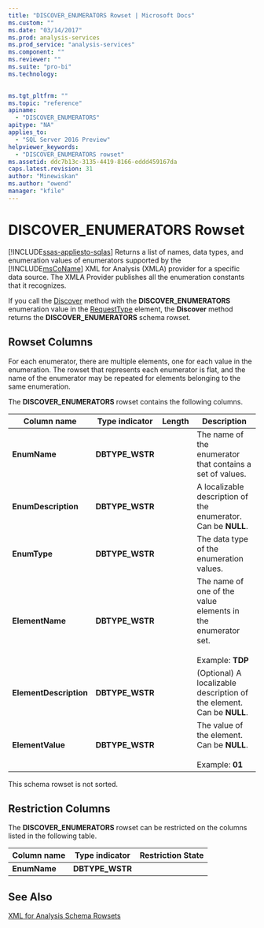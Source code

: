 ```yaml
---
title: "DISCOVER_ENUMERATORS Rowset | Microsoft Docs"
ms.custom: ""
ms.date: "03/14/2017"
ms.prod: analysis-services
ms.prod_service: "analysis-services"
ms.component: ""
ms.reviewer: ""
ms.suite: "pro-bi"
ms.technology: 
  

ms.tgt_pltfrm: ""
ms.topic: "reference"
apiname: 
  - "DISCOVER_ENUMERATORS"
apitype: "NA"
applies_to: 
  - "SQL Server 2016 Preview"
helpviewer_keywords: 
  - "DISCOVER_ENUMERATORS rowset"
ms.assetid: ddc7b13c-3135-4419-8166-eddd459167da
caps.latest.revision: 31
author: "Minewiskan"
ms.author: "owend"
manager: "kfile"
---
```

# DISCOVER_ENUMERATORS Rowset
[!INCLUDE[ssas-appliesto-sqlas](../../../includes/ssas-appliesto-sqlas.md)]
  Returns a list of names, data types, and enumeration values of enumerators supported by the [!INCLUDE[msCoName](../../../includes/msconame-md.md)] XML for Analysis (XMLA) provider for a specific data source. The XMLA Provider publishes all the enumeration constants that it recognizes.  
  
 If you call the [Discover](../../../analysis-services/xmla/xml-elements-methods-discover.md) method with the **DISCOVER_ENUMERATORS** enumeration value in the [RequestType](../../../analysis-services/xmla/xml-elements-properties/requesttype-element-xmla.md) element, the **Discover** method returns the **DISCOVER_ENUMERATORS** schema rowset.  
  
## Rowset Columns  
 For each enumerator, there are multiple elements, one for each value in the enumeration. The rowset that represents each enumerator is flat, and the name of the enumerator may be repeated for elements belonging to the same enumeration.  
  
 The **DISCOVER_ENUMERATORS** rowset contains the following columns.  
  
|Column name|Type indicator|Length|Description|  
|-----------------|--------------------|------------|-----------------|  
|**EnumName**|**DBTYPE_WSTR**||The name of the enumerator that contains a set of values.|  
|**EnumDescription**|**DBTYPE_WSTR**||A localizable description of the enumerator. Can be **NULL**.|  
|**EnumType**|**DBTYPE_WSTR**||The data type of the enumeration values.|  
|**ElementName**|**DBTYPE_WSTR**||The name of one of the value elements in the enumerator set.<br /><br /> Example: **TDP**|  
|**ElementDescription**|**DBTYPE_WSTR**||(Optional) A localizable description of the element. Can be **NULL**.|  
|**ElementValue**|**DBTYPE_WSTR**||The value of the element. Can be **NULL**.<br /><br /> Example: **01**|  
  
 This schema rowset is not sorted.  
  
## Restriction Columns  
 The **DISCOVER_ENUMERATORS** rowset can be restricted on the columns listed in the following table.  
  
|Column name|Type indicator|Restriction State|  
|-----------------|--------------------|-----------------------|  
|**EnumName**|**DBTYPE_WSTR**||  
  
## See Also  
 [XML for Analysis Schema Rowsets](../../../analysis-services/schema-rowsets/xml/xml-for-analysis-schema-rowsets.md)  
  
  
